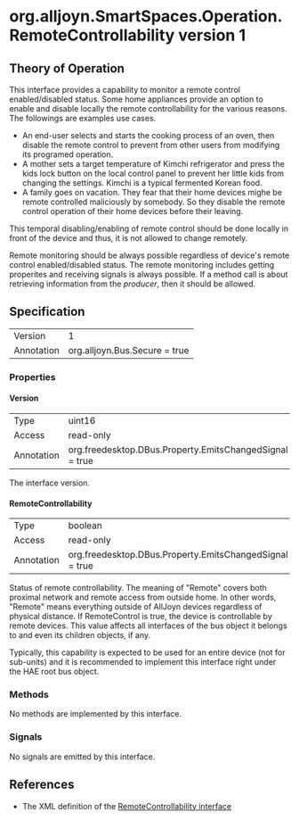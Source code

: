 # org.alljoyn.SmartSpaces.Operation.RemoteControllability version 1

## Theory of Operation
This interface provides a capability to monitor a remote control
enabled/disabled status. Some home appliances provide an option to enable and 
disable locally the remote controllability for the various reasons. The followings
are examples use cases.

* An end-user selects and starts the cooking process of an oven, then disable
   the remote control to prevent from other users from modifying its programed
   operation.
* A mother sets a target temperature of Kimchi refrigerator and press the
   kids lock button on the local control panel to prevent her little kids
   from changing the settings. Kimchi is a typical fermented Korean food.
* A family goes on vacation. They fear that their home devices mighe be
   remote controlled maliciously by somebody. So they disable the remote control
   operation of their home devices before their leaving.

This temporal disabling/enabling of remote control should be done locally
in front of the device and thus, it is not allowed to change remotely.

Remote monitoring should be always possible regardless of device's remote
control enabled/disabled status. The remote monitoring includes getting
properites and receiving signals is always possible. If a method call is about
retrieving information from the _producer_, then it should be allowed.

## Specification

|            |                                                                |
|------------|----------------------------------------------------------------|
| Version    | 1                                                              |
| Annotation | org.alljoyn.Bus.Secure = true                                  |

### Properties

#### Version

|                   |                                                         |
|-------------------|---------------------------------------------------------|
| Type              | uint16                                                  |
| Access            | read-only                                               |
| Annotation        | org.freedesktop.DBus.Property.EmitsChangedSignal = true |

The interface version.

#### RemoteControllability

|            |                                                                |
|------------|----------------------------------------------------------------|
| Type       | boolean                                                        |
| Access     | read-only                                                      |
| Annotation | org.freedesktop.DBus.Property.EmitsChangedSignal = true        |

Status of remote controllability. The meaning of "Remote" covers both proximal 
network and remote access from outside home. In other words, "Remote" means 
everything outside of AllJoyn devices regardless of physical distance. 
If RemoteControl is true, the device is controllable by remote devices. 
This value affects all interfaces of the bus object it belongs to and even its 
children objects, if any.

Typically, this capability is expected to be used for an entire device (not for
sub-units) and it is recommended to implement this interface right under the
HAE root bus object.

### Methods

No methods are implemented by this interface.

### Signals

No signals are emitted by this interface.

## References

  * The XML definition of the [RemoteControllability interface](RemoteControllability-v1.xml)

